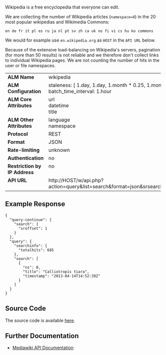 Wikipedia is a free encyclopedia that everyone can edit.

We are collecting the number of Wikipedia articles (`namespace=0`) in the 20 most popular wikipedias and Wikimedia Commons:

    en de fr it pl es ru ja nl pt sv zh ca uk no fi vi cs hu ko commons

We would for example use `en.wikipedia.org` as `HOST` in the `API URL` below.

Because of the extensive load-balancing on Wikipedia's servers, pagination (for more than 50 results) is not reliable and we therefore don't collect links to individual Wikipedia pages. We are not counting the number of hits in the user or file namespaces.

<table width=100% border="0" cellspacing="0" cellpadding="0">
<tbody>
<tr>
<td valign="top" width=30%><strong>ALM Name</strong></td>
<td valign="top" width=70%>wikipedia</td>
</tr>
<tr>
<td valign="top" width=20%><strong>ALM Configuration</strong></td>
<td valign="top" width=80%>staleness: [ 1.day, 1.day, 1.month * 0.25, 1.month]<br/>batch_time_interval: 1.hour</td>
</tr>
<tr>
<td valign="top" width=20%><strong>ALM Core Attributes</strong></td>
<td valign="top" width=80%>url<br/>datetime<br/>title</td>
</tr>
<td valign="top" width=20%><strong>ALM Other Attributes</strong></td>
<td valign="top" width=80%>language<br/>namespace</td>
</tr>
<tr>
<td valign="top" width=30%><strong>Protocol</strong></td>
<td valign="top" width=70%>REST</td>
</tr>
<tr>
<td valign="top" width=30%><strong>Format</strong></td>
<td valign="top" width=70%>JSON</td>
</tr>
<tr>
<td valign="top" width=20%><strong>Rate-limiting</strong></td>
<td valign="top" width=80%>unknown</td>
</tr>
<tr>
<td valign="top" width=20%><strong>Authentication</strong></td>
<td valign="top" width=80%>no</td>
</tr>
<tr>
<td valign="top" width=20%><strong>Restriction by IP Address</strong></td>
<td valign="top" width=80%>no</td>
</tr>
<tr>
<td valign="top" width=20%><strong>API URL</strong></td>
<td valign="top" width=80%>http://HOST/w/api.php?action=query&list=search&format=json&srsearch=%22DOI%22&srnamespace=0&srwhat=text&srinfo=totalhits&srprop=timestamp&srlimit=1</td>
</tr>
</tbody>
</table>

## Example Response
    {
      "query-continue": {
        "search": {
          "sroffset": 1
        }
      },
      "query": {
        "searchinfo": {
          "totalhits": 685
        },
        "search": [
          {
            "ns": 0,
            "title": "Calliotropis tiara",
            "timestamp": "2013-04-14T14:52:39Z"
          }
        ]
      }
    }

## Source Code
The source code is available [here](https://github.com/articlemetrics/alm/blob/master/app/models/sources/wikipedia.rb).

## Further Documentation
* [Mediawiki API Documentation](http://www.mediawiki.org/wiki/API:Main_page)

